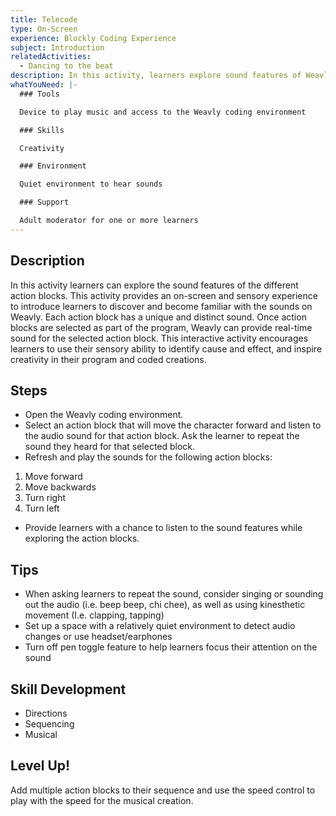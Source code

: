 ```yaml
---
title: Telecode
type: On-Screen
experience: Blockly Coding Experience
subject: Introduction
relatedActivities:
  - Dancing to the beat
description: In this activity, learners explore sound features of Weavly.
whatYouNeed: |-
  ### Tools

  Device to play music and access to the Weavly coding environment

  ### Skills

  Creativity

  ### Environment

  Quiet environment to hear sounds

  ### Support

  Adult moderator for one or more learners
---
```

## Description

In this activity learners can explore the sound features of the different action blocks. This activity provides an on-screen and sensory experience to introduce learners to discover and become familiar with the sounds on Weavly. Each action block has a unique and distinct sound. Once action blocks are selected as part of the program, Weavly can provide real-time sound for the selected action block. This interactive activity encourages learners to use their sensory ability to identify cause and effect, and inspire creativity in their program and coded creations.

## Steps

* Open the Weavly coding environment.
* Select an action block that will move the character forward and listen to the audio sound for that action block. Ask the learner to repeat the sound they heard for that selected block.
* Refresh and play the sounds for the following action blocks: 

1. Move forward
2. Move backwards
3. Turn right
4. Turn left

* Provide learners with a chance to listen to the sound features while exploring the action blocks.

## Tips

* When asking learners to repeat the sound, consider singing or sounding out the audio (i.e. beep beep, chi chee), as well as using kinesthetic movement (I.e. clapping, tapping) 
* Set up a space with a relatively quiet environment to detect audio changes or use headset/earphones 
* Turn off pen toggle feature to help learners focus their attention on the sound

## Skill Development

* Directions
* Sequencing
* Musical

## Level Up!

Add multiple action blocks to their sequence and use the speed control to play with the speed for the musical creation.